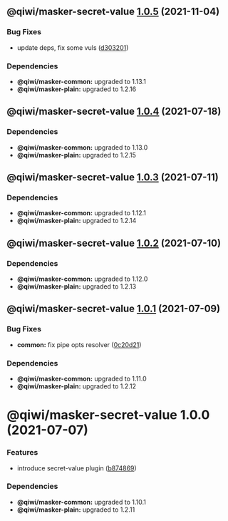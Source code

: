 ## @qiwi/masker-secret-value [1.0.5](https://github.com/qiwi/masker/compare/@qiwi/masker-secret-value@1.0.4...@qiwi/masker-secret-value@1.0.5) (2021-11-04)


### Bug Fixes

* update deps, fix some vuls ([d303201](https://github.com/qiwi/masker/commit/d303201ab664ad185d0e64243301796611041274))





### Dependencies

* **@qiwi/masker-common:** upgraded to 1.13.1
* **@qiwi/masker-plain:** upgraded to 1.2.16

## @qiwi/masker-secret-value [1.0.4](https://github.com/qiwi/masker/compare/@qiwi/masker-secret-value@1.0.3...@qiwi/masker-secret-value@1.0.4) (2021-07-18)





### Dependencies

* **@qiwi/masker-common:** upgraded to 1.13.0
* **@qiwi/masker-plain:** upgraded to 1.2.15

## @qiwi/masker-secret-value [1.0.3](https://github.com/qiwi/masker/compare/@qiwi/masker-secret-value@1.0.2...@qiwi/masker-secret-value@1.0.3) (2021-07-11)





### Dependencies

* **@qiwi/masker-common:** upgraded to 1.12.1
* **@qiwi/masker-plain:** upgraded to 1.2.14

## @qiwi/masker-secret-value [1.0.2](https://github.com/qiwi/masker/compare/@qiwi/masker-secret-value@1.0.1...@qiwi/masker-secret-value@1.0.2) (2021-07-10)





### Dependencies

* **@qiwi/masker-common:** upgraded to 1.12.0
* **@qiwi/masker-plain:** upgraded to 1.2.13

## @qiwi/masker-secret-value [1.0.1](https://github.com/qiwi/masker/compare/@qiwi/masker-secret-value@1.0.0...@qiwi/masker-secret-value@1.0.1) (2021-07-09)


### Bug Fixes

* **common:** fix pipe opts resolver ([0c20d21](https://github.com/qiwi/masker/commit/0c20d2138f2d8e8319ca492077c2e6795b7c768b))





### Dependencies

* **@qiwi/masker-common:** upgraded to 1.11.0
* **@qiwi/masker-plain:** upgraded to 1.2.12

# @qiwi/masker-secret-value 1.0.0 (2021-07-07)


### Features

* introduce secret-value plugin ([b874869](https://github.com/qiwi/masker/commit/b874869fd361d7bbde8b0c4a6158658cabe0c383))





### Dependencies

* **@qiwi/masker-common:** upgraded to 1.10.1
* **@qiwi/masker-plain:** upgraded to 1.2.11
